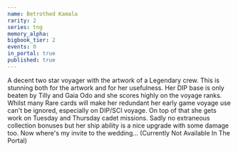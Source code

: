 ```yaml
---
name: Betrothed Kamala
rarity: 2
series: tng
memory_alpha:
bigbook_tier: 2
events: 0
in_portal: true
published: true
---
```


A decent two star voyager with the artwork of a Legendary crew. This is stunning both for the artwork and for her usefulness. Her DIP base is only beaten by Tilly and Gaia Odo and she scores highly on the voyage ranks. Whilst many Rare cards will make her redundant her early game voyage use can't be ignored, especially on DIP/SCI voyage. On top of that she gets work on Tuesday and Thursday cadet missions. Sadly no extraneous collection bonuses but her ship ability is a nice upgrade with some damage too. Now where's my invite to the wedding… (Currently Not Available In The Portal)
